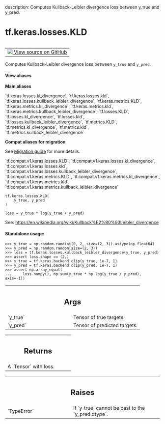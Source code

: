 description: Computes Kullback-Leibler divergence loss between y_true and y_pred.

<div itemscope itemtype="http://developers.google.com/ReferenceObject">
<meta itemprop="name" content="tf.keras.losses.KLD" />
<meta itemprop="path" content="Stable" />
</div>

# tf.keras.losses.KLD

<!-- Insert buttons and diff -->

<table class="tfo-notebook-buttons tfo-api nocontent" align="left">
<td>
  <a target="_blank" href="https://github.com/tensorflow/tensorflow/blob/r2.3/tensorflow/python/keras/losses.py#L1608-L1649">
    <img src="https://www.tensorflow.org/images/GitHub-Mark-32px.png" />
    View source on GitHub
  </a>
</td>
</table>



Computes Kullback-Leibler divergence loss between `y_true` and `y_pred`.

<section class="expandable">
  <h4 class="showalways">View aliases</h4>
  <p>
<b>Main aliases</b>
<p>`tf.keras.losses.kl_divergence`, `tf.keras.losses.kld`, `tf.keras.losses.kullback_leibler_divergence`, `tf.keras.metrics.KLD`, `tf.keras.metrics.kl_divergence`, `tf.keras.metrics.kld`, `tf.keras.metrics.kullback_leibler_divergence`, `tf.losses.KLD`, `tf.losses.kl_divergence`, `tf.losses.kld`, `tf.losses.kullback_leibler_divergence`, `tf.metrics.KLD`, `tf.metrics.kl_divergence`, `tf.metrics.kld`, `tf.metrics.kullback_leibler_divergence`</p>

<b>Compat aliases for migration</b>
<p>See
<a href="https://www.tensorflow.org/guide/migrate">Migration guide</a> for
more details.</p>
<p>`tf.compat.v1.keras.losses.KLD`, `tf.compat.v1.keras.losses.kl_divergence`, `tf.compat.v1.keras.losses.kld`, `tf.compat.v1.keras.losses.kullback_leibler_divergence`, `tf.compat.v1.keras.metrics.KLD`, `tf.compat.v1.keras.metrics.kl_divergence`, `tf.compat.v1.keras.metrics.kld`, `tf.compat.v1.keras.metrics.kullback_leibler_divergence`</p>
</p>
</section>

<pre class="devsite-click-to-copy prettyprint lang-py tfo-signature-link">
<code>tf.keras.losses.KLD(
    y_true, y_pred
)
</code></pre>



<!-- Placeholder for "Used in" -->

`loss = y_true * log(y_true / y_pred)`

See: https://en.wikipedia.org/wiki/Kullback%E2%80%93Leibler_divergence

#### Standalone usage:



```
>>> y_true = np.random.randint(0, 2, size=(2, 3)).astype(np.float64)
>>> y_pred = np.random.random(size=(2, 3))
>>> loss = tf.keras.losses.kullback_leibler_divergence(y_true, y_pred)
>>> assert loss.shape == (2,)
>>> y_true = tf.keras.backend.clip(y_true, 1e-7, 1)
>>> y_pred = tf.keras.backend.clip(y_pred, 1e-7, 1)
>>> assert np.array_equal(
...     loss.numpy(), np.sum(y_true * np.log(y_true / y_pred), axis=-1))
```

<!-- Tabular view -->
 <table class="responsive fixed orange">
<colgroup><col width="214px"><col></colgroup>
<tr><th colspan="2"><h2 class="add-link">Args</h2></th></tr>

<tr>
<td>
`y_true`
</td>
<td>
Tensor of true targets.
</td>
</tr><tr>
<td>
`y_pred`
</td>
<td>
Tensor of predicted targets.
</td>
</tr>
</table>



<!-- Tabular view -->
 <table class="responsive fixed orange">
<colgroup><col width="214px"><col></colgroup>
<tr><th colspan="2"><h2 class="add-link">Returns</h2></th></tr>
<tr class="alt">
<td colspan="2">
A `Tensor` with loss.
</td>
</tr>

</table>



<!-- Tabular view -->
 <table class="responsive fixed orange">
<colgroup><col width="214px"><col></colgroup>
<tr><th colspan="2"><h2 class="add-link">Raises</h2></th></tr>

<tr>
<td>
`TypeError`
</td>
<td>
If `y_true` cannot be cast to the `y_pred.dtype`.
</td>
</tr>
</table>

